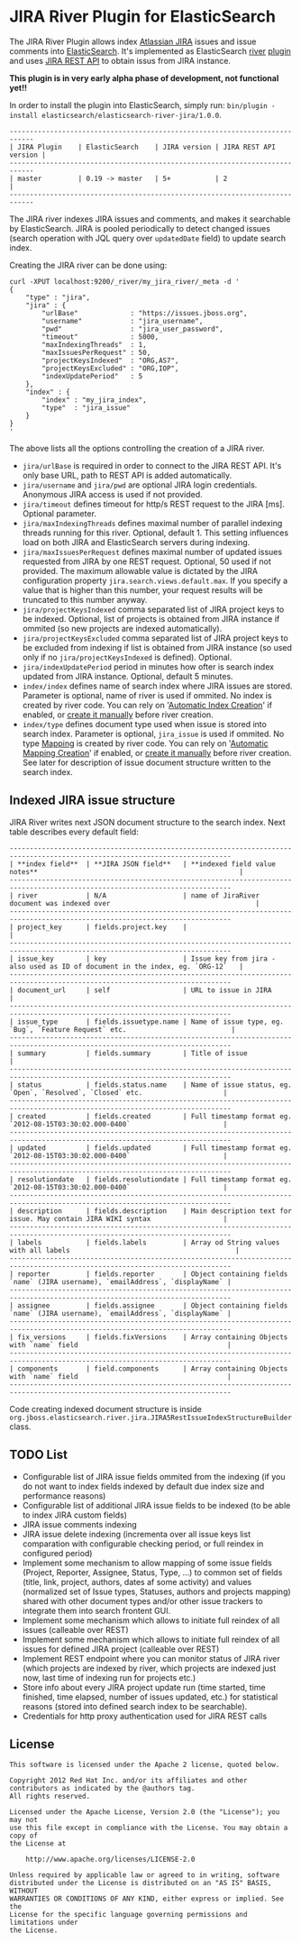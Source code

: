 JIRA River Plugin for ElasticSearch
===================================

The JIRA River Plugin allows index [Atlassian JIRA](http://www.atlassian.com/software/jira) issues and issue comments into [ElasticSearch](http://www.elasticsearch.org). It's implemented as ElasticSearch [river](http://www.elasticsearch.org/guide/reference/river/) [plugin](http://www.elasticsearch.org/guide/reference/modules/plugins.html) and uses [JIRA REST API](https://developer.atlassian.com/display/JIRADEV/JIRA+REST+APIs) to obtain issus from JIRA instance.

**This plugin is in very early alpha phase of development, not functional yet!!**

In order to install the plugin into ElasticSearch, simply run: `bin/plugin -install elasticsearch/elasticsearch-river-jira/1.0.0`.

    ----------------------------------------------------------------------------
    | JIRA Plugin    | ElasticSearch    | JIRA version | JIRA REST API version |
    ----------------------------------------------------------------------------
    | master         | 0.19 -> master   | 5+           | 2                     |
    ----------------------------------------------------------------------------

The JIRA river indexes JIRA issues and comments, and makes it searchable by ElasticSearch. JIRA is pooled periodically to detect changed issues (search operation with JQL query over `updatedDate` field) to update search index.

Creating the JIRA river can be done using:

	curl -XPUT localhost:9200/_river/my_jira_river/_meta -d '
	{
	    "type" : "jira",
	    "jira" : {
	        "urlBase"             : "https://issues.jboss.org",
	        "username"            : "jira_username",
	        "pwd"                 : "jira_user_password",
	        "timeout"             : 5000,
	        "maxIndexingThreads"  : 1,
	        "maxIssuesPerRequest" : 50,
	        "projectKeysIndexed"  : "ORG,AS7",
	        "projectKeysExcluded" : "ORG,IOP",
	        "indexUpdatePeriod"   : 5
	    },
	    "index" : {
	        "index" : "my_jira_index",
	        "type"  : "jira_issue"
	    }
	}
	'

The above lists all the options controlling the creation of a JIRA river. 
* `jira/urlBase` is required in order to connect to the JIRA REST API. It's only base URL, path to REST API is added automatically.
* `jira/username` and `jira/pwd` are optional JIRA login credentials. Anonymous JIRA access is used if not provided.
* `jira/timeout` defines timeout for http/s REST request to the JIRA [ms]. Optional parameter.
* `jira/maxIndexingThreads` defines maximal number of parallel indexing threads running for this river. Optional, default 1. This setting influences load on both JIRA and ElasticSearch servers during indexing.
* `jira/maxIssuesPerRequest` defines maximal number of updated issues requested from JIRA by one REST request. Optional, 50 used if not provided. The maximum allowable value is dictated by the JIRA configuration property `jira.search.views.default.max`. If you specify a value that is higher than this number, your request results will be truncated to this number anyway.
* `jira/projectKeysIndexed` comma separated list of JIRA project keys to be indexed. Optional, list of projects is obtained from JIRA instance if ommited (so new projects are indexed automatically).
* `jira/projectKeysExcluded` comma separated list of JIRA project keys to be excluded from indexing if list is obtained from JIRA instance (so used only if no `jira/projectKeysIndexed` is defined). Optional.
* `jira/indexUpdatePeriod` period in minutes how ofter is search index updated from JIRA instance. Optional, default 5 minutes.
* `index/index` defines name of search index where JIRA issues are stored. Parameter is optional, name of river is used if ommited. No index is created by river code. You can rely on '[Automatic Index Creation](http://www.elasticsearch.org/guide/reference/api/index_.html)' if enabled, or [create it manually](http://www.elasticsearch.org/guide/reference/api/admin-indices-create-index.html) before river creation.
* `index/type` defines document type used when issue is stored into search index. Parameter is optional, `jira_issue` is used if ommited. No type [Mapping](http://www.elasticsearch.org/guide/reference/mapping/) is created by river code. You can rely on '[Automatic Mapping Creation](http://www.elasticsearch.org/guide/reference/api/index_.html)' if enabled, or [create it manually](http://www.elasticsearch.org/guide/reference/api/admin-indices-put-mapping.html) before river creation. See later for description of issue document structure written to the search index.

Indexed JIRA issue structure
----------------------------
JIRA River writes next JSON document structure to the search index. Next table describes every default field:

    -----------------------------------------------------------------------------------------------------------------------------
    | **index field**  | **JIRA JSON field**   | **indexed field value notes**                                                  |
    -----------------------------------------------------------------------------------------------------------------------------
    | river            | N/A                   | name of JiraRiver document was indexed over                                    |
    -----------------------------------------------------------------------------------------------------------------------------
    | project_key      | fields.project.key    |                                                                                |
    -----------------------------------------------------------------------------------------------------------------------------
    | issue_key        | key                   | Issue key from jira - also used as ID of document in the index, eg. `ORG-12`   |
    -----------------------------------------------------------------------------------------------------------------------------
    | document_url     | self                  | URL to issue in JIRA                                                           |
    -----------------------------------------------------------------------------------------------------------------------------
    | issue_type       | fields.issuetype.name | Name of issue type, eg. `Bug`, `Feature Request` etc.                          |
    -----------------------------------------------------------------------------------------------------------------------------
    | summary          | fields.summary        | Title of issue                                                                 |
    -----------------------------------------------------------------------------------------------------------------------------
    | status           | fields.status.name    | Name of issue status, eg. `Open`, `Resolved`, `Closed` etc.                    |
    -----------------------------------------------------------------------------------------------------------------------------
    | created          | fields.created        | Full timestamp format eg. `2012-08-15T03:30:02.000-0400`                       |
    -----------------------------------------------------------------------------------------------------------------------------
    | updated          | fields.updated        | Full timestamp format eg. `2012-08-15T03:30:02.000-0400`                       |
    -----------------------------------------------------------------------------------------------------------------------------
    | resolutiondate   | fields.resolutiondate | Full timestamp format eg. `2012-08-15T03:30:02.000-0400`                       |
    -----------------------------------------------------------------------------------------------------------------------------
    | description      | fields.description    | Main description text for issue. May contain JIRA WIKI syntax                  |
    -----------------------------------------------------------------------------------------------------------------------------
    | labels           | fields.labels         | Array od String values with all labels                                         |
    -----------------------------------------------------------------------------------------------------------------------------
    | reporter         | fields.reporter       | Object containing fields `name` (JIRA username), `emailAddress`, `displayName` |
    -----------------------------------------------------------------------------------------------------------------------------
    | assignee         | fields.assignee       | Object containing fields `name` (JIRA username), `emailAddress`, `displayName` |
    -----------------------------------------------------------------------------------------------------------------------------
    | fix_versions     | fields.fixVersions    | Array containing Objects with `name` field                                     |
    -----------------------------------------------------------------------------------------------------------------------------
    | components       | field.components      | Array containing Objects with `name` field                                     |
    -----------------------------------------------------------------------------------------------------------------------------

Code creating indexed document structure is inside `org.jboss.elasticsearch.river.jira.JIRA5RestIssueIndexStructureBuilder` class.

TODO List
---------
* Configurable list of JIRA issue fields ommited from the indexing (if you do not want to index fields indexed by default due index size and performance reasons)
* Configurable list of additional JIRA issue fields to be indexed (to be able to index JIRA custom fields)
* JIRA issue comments indexing
* JIRA issue delete indexing (incrementa over all issue keys list comparation with configurable checking period, or full reindex in configured period)
* Implement some mechanism to allow mapping of some issue fields (Project, Reporter, Assignee, Status, Type, ...) to common set of fields (title, link, project, authors, dates af some activity) and values (normalized set of Issue types, Statuses, authors and projects mapping) shared with other document types and/or other issue trackers to integrate them into search frontent GUI.
* Implement some mechanism which allows to initiate full reindex of all issues (calleable over REST)
* Implement some mechanism which allows to initiate full reindex of all issues for defined JIRA project (calleable over REST)
* Implement REST endpoint where you can monitor status of JIRA river (which projects are indexed by river, which projects are indexed just now, last time of indexing run for projects etc.)
* Store info about every JIRA project update run (time started, time finished, time elapsed, number of issues updated, etc.) for statistical reasons (stored into defined search index to be searchable).
* Credentials for http proxy authentication used for JIRA REST calls

License
-------

    This software is licensed under the Apache 2 license, quoted below.

    Copyright 2012 Red Hat Inc. and/or its affiliates and other contributors as indicated by the @authors tag. 
    All rights reserved.

    Licensed under the Apache License, Version 2.0 (the "License"); you may not
    use this file except in compliance with the License. You may obtain a copy of
    the License at

        http://www.apache.org/licenses/LICENSE-2.0

    Unless required by applicable law or agreed to in writing, software
    distributed under the License is distributed on an "AS IS" BASIS, WITHOUT
    WARRANTIES OR CONDITIONS OF ANY KIND, either express or implied. See the
    License for the specific language governing permissions and limitations under
    the License.
